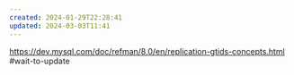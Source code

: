 ```yaml
---
created: 2024-01-29T22:28:41
updated: 2024-03-03T11:41
---
```

https://dev.mysql.com/doc/refman/8.0/en/replication-gtids-concepts.html
#wait-to-update 